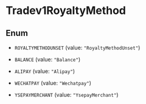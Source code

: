 
# Tradev1RoyaltyMethod

## Enum


* `ROYALTYMETHODUNSET` (value: `"RoyaltyMethodUnset"`)

* `BALANCE` (value: `"Balance"`)

* `ALIPAY` (value: `"Alipay"`)

* `WECHATPAY` (value: `"Wechatpay"`)

* `YSEPAYMERCHANT` (value: `"YsepayMerchant"`)



